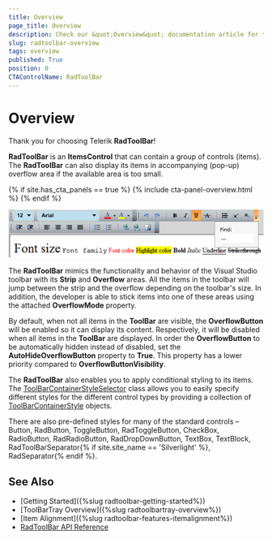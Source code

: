 ```yaml
---
title: Overview
page_title: Overview
description: Check our &quot;Overview&quot; documentation article for the RadToolBar {{ site.framework_name }} control.
slug: radtoolbar-overview
tags: overview
published: True
position: 0
CTAControlName: RadToolBar
---
```


# Overview

Thank you for choosing Telerik __RadToolBar__!

__RadToolBar__ is an __ItemsControl__ that can contain a group of controls (items). The __RadToolBar__ can also display its items in accompanying (pop-up) overflow area if the available area is too small.

{% if site.has_cta_panels == true %}
{% include cta-panel-overview.html %}
{% endif %}

![RadToolBar](images/RadToolBar.png)

The __RadToolBar__ mimics the functionality and behavior of the Visual Studio toolbar with its __Strip__ and __Overflow__ areas. All the items in the toolbar will jump between the strip and the overflow depending on the toolbar's size. In addition, the developer is able to stick items into one of these areas using the attached __OverflowMode__ property.

By default, when not all items in the __ToolBar__ are visible, the __OverflowButton__ will be enabled so it can display its content. Respectively, it will be disabled when all items in the __ToolBar__ are displayed. In order the __OverflowButton__ to be automatically hidden instead of disabled, set the __AutoHideOverflowButton__ property to __True__. This property has a lower priority compared to  __OverflowButtonVisibility__.

The __RadToolBar__ also enables you to apply conditional styling to its items. The [ToolBarContainerStyleSelector](https://docs.telerik.com/devtools/wpf/api/telerik.windows.controls.toolbarcontainerstyleselector) class allows you to easily specify different styles for the different control types by providing a collection of [ToolBarContainerStyle](https://docs.telerik.com/devtools/wpf/api/telerik.windows.controls.toolbarcontainerstyle) objects.

There are also pre-defined styles for many of the standard controls – Button, RadButton, ToggleButton, RadToggleButton, CheckBox, RadioButton, RadRadioButton, RadDropDownButton, TextBox, TextBlock, RadToolBarSeparator{% if site.site_name == 'Silverlight' %}, RadSeparator{% endif %}.

## See Also  
 * [Getting Started]({%slug radtoolbar-getting-started%})
 * [ToolBarTray Overview]({%slug radtoolbartray-overview%})
 * [Item Alignment]({%slug radtoolbar-features-itemalignment%})
 * [RadToolBar API Reference](https://docs.telerik.com/devtools/wpf/api/telerik.windows.controls.radtoolbar)
